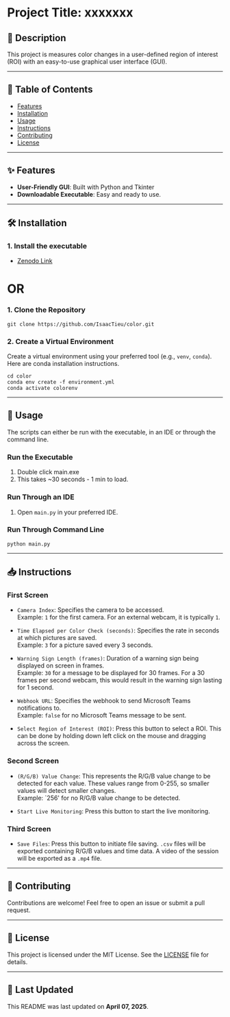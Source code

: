 # Project Title: xxxxxxx

## 📝 Description
This project is measures color changes in a user-defined region of interest (ROI) with an easy-to-use graphical user interface (GUI).

---

## 📂 Table of Contents
- [Features](#features)
- [Installation](#installation)
- [Usage](#usage)
- [Instructions](#instructions)
- [Contributing](#contributing)
- [License](#license)

---

## ✨ Features
- **User-Friendly GUI**: Built with Python and Tkinter
- **Downloadable Executable**: Easy and ready to use.

---

## 🛠️ Installation

### 1. Install the executable
- [Zenodo Link](#)

# OR

### 1. Clone the Repository 
    git clone https://github.com/IsaacTieu/color.git

### 2. Create a Virtual Environment
Create a virtual environment using your preferred tool (e.g., `venv`, `conda`). Here are conda installation instructions.

    cd color
    conda env create -f environment.yml
    conda activate colorenv

---
## 🚀 Usage
The scripts can either be run with the executable, in an IDE or through the command line.

### Run the Executable
1. Double click main.exe
2. This takes ~30 seconds - 1 min to load.

### Run Through an IDE
1. Open `main.py` in your preferred IDE.

### Run Through Command Line

    python main.py

---

## 📥 Instructions

### First Screen

- `Camera Index`: Specifies the camera to be accessed.  
  Example: `1` for the first camera. For an external webcam, it is typically `1`.

- `Time Elapsed per Color Check (seconds)`: Specifies the rate in seconds at which pictures are saved.  
  Example: `3` for a picture saved every 3 seconds.

- `Warning Sign Length (frames)`: Duration of a warning sign being displayed on screen in frames.  
  Example: `30` for a message to be displayed for 30 frames. For a 30 frames per second webcam, this would result in the warning sign lasting for 1 second.

- `Webhook URL`: Specifies the webhook to send Microsoft Teams notifications to.  
  Example: `false` for no Microsoft Teams message to be sent.

- `Select Region of Interest (ROI)`: Press this button to select a ROI. This can be done by holding down left click on the mouse and dragging across the screen.

### Second Screen

- `(R/G/B) Value Change`: This represents the R/G/B value change to be detected for each value. These values range from 0-255, so smaller values will detect smaller changes.  
  Example: `256' for no R/G/B value change to be detected.

- `Start Live Monitoring`: Press this button to start the live monitoring.

### Third Screen

- `Save Files`: Press this button to initiate file saving. `.csv` files will be exported containing R/G/B values and time data. A video of the session will be exported as a `.mp4` file.
---

## 🤝 Contributing
Contributions are welcome! Feel free to open an issue or submit a pull request.

---

## 📜 License
This project is licensed under the MIT License. See the [LICENSE](LICENSE) file for details.

---

## 📅 Last Updated
This README was last updated on **April 07, 2025**.


